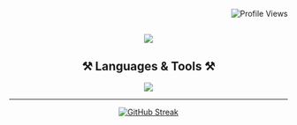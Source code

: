 <p align="right">
  <img src="https://komarev.com/ghpvc/?username=Svikou&style=plastic-square&color=4e3b2e" alt="Profile Views">
</p>

<h2 align="center">
    <img src="https://readme-typing-svg.herokuapp.com/?font=Poppins&size=35&color=8b532f&weight=700&center=true&vCenter=true&width=500&height=70&duration=4500&lines=Hi+There+!;+I'm+Saïkou;that+one+Web+Developper;+you+where+looking+for+🫵🏽" />

<h2 align="center">⚒️ Languages & Tools ⚒️</h2>

<div align="center">
    
<img src="https://skillicons.dev/icons?i=javascript,typescript,react,tailwind,firebase,laravel,nextjs,git,figma,html,css,pnpm,cursor" width={100}/><br>
</div>
<hr>
<div align="center">

<a href="https://git.io/streak-stats"><img src="https://streak-stats.demolab.com?user=Svikou&theme=dark" alt="GitHub Streak" /></a>
  
</div>

